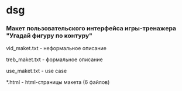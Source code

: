 # dsg

### Макет пользовательского интерфейса игры-тренажера "Угадай фигуру по контуру"


vid_maket.txt - неформальное описание

treb_maket.txt - формальное описание

use_maket.txt - use case

*.html - html-страницы макета (6 файлов)








